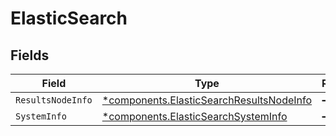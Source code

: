 # ElasticSearch


## Fields

| Field                                                                                               | Type                                                                                                | Required                                                                                            | Description                                                                                         |
| --------------------------------------------------------------------------------------------------- | --------------------------------------------------------------------------------------------------- | --------------------------------------------------------------------------------------------------- | --------------------------------------------------------------------------------------------------- |
| `ResultsNodeInfo`                                                                                   | [*components.ElasticSearchResultsNodeInfo](../../models/components/elasticsearchresultsnodeinfo.md) | :heavy_minus_sign:                                                                                  | N/A                                                                                                 |
| `SystemInfo`                                                                                        | [*components.ElasticSearchSystemInfo](../../models/components/elasticsearchsysteminfo.md)           | :heavy_minus_sign:                                                                                  | N/A                                                                                                 |